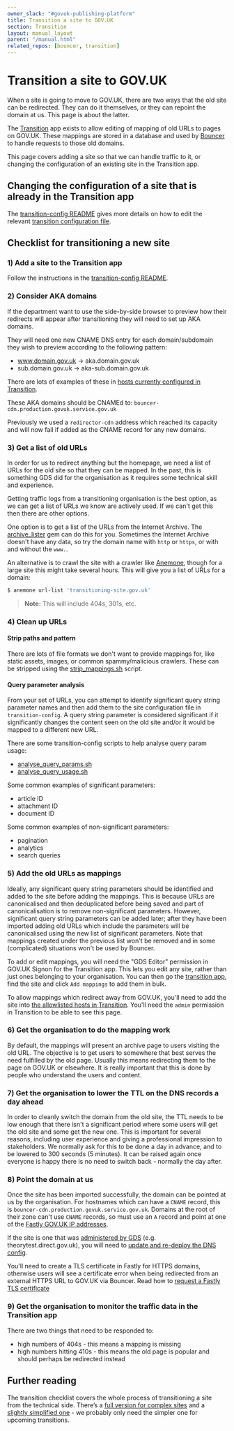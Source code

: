 ```yaml
---
owner_slack: "#govuk-publishing-platform"
title: Transition a site to GOV.UK
section: Transition
layout: manual_layout
parent: "/manual.html"
related_repos: [bouncer, transition]
---
```


# Transition a site to GOV.UK

When a site is going to move to GOV.UK, there are two ways that the old site
can be redirected. They can do it themselves, or they can repoint the domain at
us. This page is about the latter.

The [Transition][] app exists to allow editing of mapping of old URLs to pages
on GOV.UK. These mappings are stored in a database and used by [Bouncer][] to
handle requests to those old domains.

This page covers adding a site so that we can handle traffic to
it, or changing the configuration of an existing site in the Transition app.

## Changing the configuration of a site that is already in the Transition app

The [transition-config README][transition-config] gives more details on how to
edit the relevant [transition configuration file].

[transition configuration file]: https://github.com/alphagov/transition-config/tree/main/data/transition-sites

## Checklist for transitioning a new site

### 1) Add a site to the Transition app

Follow the instructions in the [transition-config README][transition-config].

### 2) Consider AKA domains

If the department want to use the side-by-side browser to preview how their
redirects will appear after transitioning they will need to set up AKA domains.

They will need one new CNAME DNS entry for each domain/subdomain they wish to
preview according to the following pattern:

- www.domain.gov.uk → aka.domain.gov.uk
- sub.domain.gov.uk → aka-sub.domain.gov.uk

There are lots of examples of these in [hosts currently configured in
Transition][transition-hosts].

These AKA domains should be CNAMEd to: `bouncer-cdn.production.govuk.service.gov.uk`

Previously we used a `redirector-cdn` address which reached its capacity and will now fail if added as the
CNAME record for any new domains.

[transition-hosts]: https://transition.publishing.service.gov.uk/hosts

### 3) Get a list of old URLs

In order for us to redirect anything but the homepage, we need a list of URLs
for the old site so that they can be mapped. In the past, this is something
GDS did for the organisation as it requires some technical skill and
experience.

Getting traffic logs from a transitioning organisation is the best option, as
we can get a list of URLs we know are actively used. If we can't get this then
there are other options.

One option is to get a list of the URLs from the Internet Archive. The
[archive_lister](https://github.com/rgarner/archive_lister) gem can do this for
you. Sometimes the Internet Archive doesn't have any data, so try the domain
name with `http` or `https`, or with and without the `www.`.

An alternative is to crawl the site with a crawler like
[Anemone](https://github.com/chriskite/anemone), though for a large site this
might take several hours. This will give you a list of URLs for a domain:

```sh
$ anemone url-list 'transitioning-site.gov.uk'
```

> **Note:** This will include 404s, 301s, etc.

### 4) Clean up URLs

#### Strip paths and pattern

There are lots of file formats we don't want to provide mappings for, like
static assets, images, or common spammy/malicious crawlers. These can be
stripped using the [strip_mappings.sh][smsh] script.

[smsh]: https://github.com/alphagov/transition-config/blob/main/tools/strip_mappings.sh

#### Query parameter analysis

From your set of URLs, you can attempt to identify significant query string
parameter names and then add them to the site configuration file in
`transition-config`. A query string parameter is considered significant if it
significantly changes the content seen on the old site and/or it would be
mapped to a different new URL.

There are some transition-config scripts to help analyse query param usage:

- [analyse_query_params.sh](https://github.com/alphagov/transition-config/blob/main/tools/analyse_query_params.sh)
- [analyse_query_usage.sh](https://github.com/alphagov/transition-config/blob/main/tools/analyse_query_usage.sh)

Some common examples of significant parameters:

- article ID
- attachment ID
- document ID

Some common examples of non-significant parameters:

- pagination
- analytics
- search queries

### 5) Add the old URLs as mappings

Ideally, any significant query string parameters should be identified and
added to the site before adding the mappings. This is because URLs are
canonicalised and then deduplicated before being saved and part of
canonicalisation is to remove non-significant parameters. However,
significant query string parameters can be added later; after they have
been imported adding old URLs which include the parameters will be
canonicalised using the new list of significant parameters. Note that mappings
created under the previous list won't be removed and in some (complicated)
situations won't be used by Bouncer.

To add or edit mappings, you will need the "GDS Editor" permission in
GOV.UK Signon for the Transition app. This lets you edit any site,
rather than just ones belonging to your organisation. You can then go
the [transition app](https://transition.publishing.service.gov.uk), find
the site and click `Add mappings` to add them in bulk.

To allow mappings which redirect away from GOV.UK, you'll need to add the site
into [the allowlisted hosts in Transition][]. You'll need the `admin` permission in Transition to be able to see this page.

[the allowlisted hosts in Transition]: https://transition.publishing.service.gov.uk/admin/whitelisted_hosts

### 6) Get the organisation to do the mapping work

By default, the mappings will present an archive page to users visiting
the old URL. The objective is to get users to somewhere that best serves
the need fulfilled by the old page. Usually this means redirecting them
to the page on GOV.UK or elsewhere. It is really important that this is
done by people who understand the users and content.

### 7) Get the organisation to lower the TTL on the DNS records a day ahead

In order to cleanly switch the domain from the old site, the TTL needs
to be low enough that there isn't a significant period where some users
will get the old site and some get the new one. This is important for
several reasons, including user experience and giving a professional
impression to stakeholders. We normally ask for this to be done a day in
advance, and to be lowered to 300 seconds (5 minutes). It can be raised
again once everyone is happy there is no need to switch back - normally
the day after.

### 8) Point the domain at us

Once the site has been imported successfully, the domain can be pointed
at us by the organisation. For hostnames which can have a `CNAME`
record, this is `bouncer-cdn.production.govuk.service.gov.uk`.
Domains at the root of their zone can't use `CNAME` records, so must use
an `A` record and point at one of the [Fastly GOV.UK IP
addresses](https://github.com/alphagov/transition/blob/016c3d30e190c41eaa912ed554384a49f3418a91/app/models/host.rb#L22).

If the site is one that was [administered by GDS](https://github.com/alphagov/gds-dns-config/tree/master/zones)
(e.g. theorytest.direct.gov.uk), you will need to [update and re-deploy the DNS config](/manual/dns.html#dns-for-the-publishingservicegovuk-domain).

You'll need to create a TLS certificate in Fastly for HTTPS domains, otherwise
users will see a certificate error when being redirected from an external
HTTPS URL to GOV.UK via Bouncer. Read how to [request a Fastly TLS certificate][]

### 9) Get the organisation to monitor the traffic data in the Transition app

There are two things that need to be responded to:

- high numbers of 404s - this means a mapping is missing
- high numbers hitting 410s - this means the old page is popular and
  should perhaps be redirected instead

## Further reading

The transition checklist covers the whole process of transitioning a site from the technical side. There’s a [full version for complex sites](https://docs.google.com/document/d/1SiBwYtV_d_D9pPcqzpqvRWs0kscUtB7yqxN8Ub_uRSA/edit) and a [slightly simplified one](https://docs.google.com/document/d/1gIJBUuPaZqtYsrgwqMBSrU4lpr2e93tuhQcgylnSHb4/edit) - we probably only need the simpler one for upcoming transitions.

[Transition]: /repos/transition.html
[Bouncer]: /repos/bouncer.html
[transition-config]: https://github.com/alphagov/transition-config/blob/main/README.md
[request a Fastly TLS certificate]: /manual/request-fastly-tls-certificate.html
